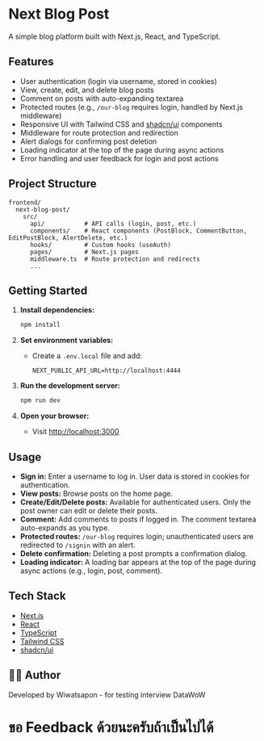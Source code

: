 # Next Blog Post

A simple blog platform built with Next.js, React, and TypeScript.

## Features

- User authentication (login via username, stored in cookies)
- View, create, edit, and delete blog posts
- Comment on posts with auto-expanding textarea
- Protected routes (e.g., `/our-blog` requires login, handled by Next.js middleware)
- Responsive UI with Tailwind CSS and [shadcn/ui](https://ui.shadcn.com/) components
- Middleware for route protection and redirection
- Alert dialogs for confirming post deletion
- Loading indicator at the top of the page during async actions
- Error handling and user feedback for login and post actions

## Project Structure

```
frontend/
  next-blog-post/
    src/
      api/           # API calls (login, post, etc.)
      components/    # React components (PostBlock, CommentButton, EditPostBlock, AlertDelete, etc.)
      hooks/         # Custom hooks (useAuth)
      pages/         # Next.js pages
      middleware.ts  # Route protection and redirects
      ...
```

## Getting Started

1. **Install dependencies:**
   ```bash
   npm install
   ```

2. **Set environment variables:**
   - Create a `.env.local` file and add:
     ```
     NEXT_PUBLIC_API_URL=http://localhost:4444
     ```

3. **Run the development server:**
   ```bash
   npm run dev
   ```

4. **Open your browser:**
   - Visit [http://localhost:3000](http://localhost:3000)

## Usage

- **Sign in:** Enter a username to log in. User data is stored in cookies for authentication.
- **View posts:** Browse posts on the home page.
- **Create/Edit/Delete posts:** Available for authenticated users. Only the post owner can edit or delete their posts.
- **Comment:** Add comments to posts if logged in. The comment textarea auto-expands as you type.
- **Protected routes:** `/our-blog` requires login; unauthenticated users are redirected to `/signin` with an alert.
- **Delete confirmation:** Deleting a post prompts a confirmation dialog.
- **Loading indicator:** A loading bar appears at the top of the page during async actions (e.g., login, post, comment).

## Tech Stack

- [Next.js](https://nextjs.org/)
- [React](https://react.dev/)
- [TypeScript](https://www.typescriptlang.org/)
- [Tailwind CSS](https://tailwindcss.com/)
- [shadcn/ui](https://ui.shadcn.com/)

## 🙋‍♂️ Author
Developed by Wiwatsapon - for testing interview DataWoW

# ขอ Feedback ด้วยนะครับถ้าเป็นไปได้

